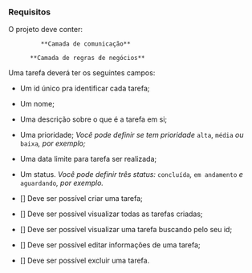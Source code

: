 ### Requisitos

O projeto deve conter: 

             **Camada de comunicação**

          **Camada de regras de negócios**

Uma tarefa deverá ter os seguintes campos:

- Um id único pra identificar cada tarefa;
- Um nome;
- Uma descrição sobre o que é a tarefa em si;
- Uma prioridade;
*Você pode definir se tem prioridade* `alta`, `média` *ou* `baixa`*, por exemplo;*
- Uma data limite para tarefa ser realizada;
- Um status.
*Você pode definir três status:* `concluída`*,* `em andamento` *e* `aguardando`*, por exemplo.*

- [] Deve ser possível criar uma tarefa;
- [] Deve ser possível visualizar todas as tarefas criadas;
- [] Deve ser possível visualizar uma tarefa buscando pelo seu id;
- [] Deve ser possível editar informações de uma tarefa;
- [] Deve ser possível excluir uma tarefa.

